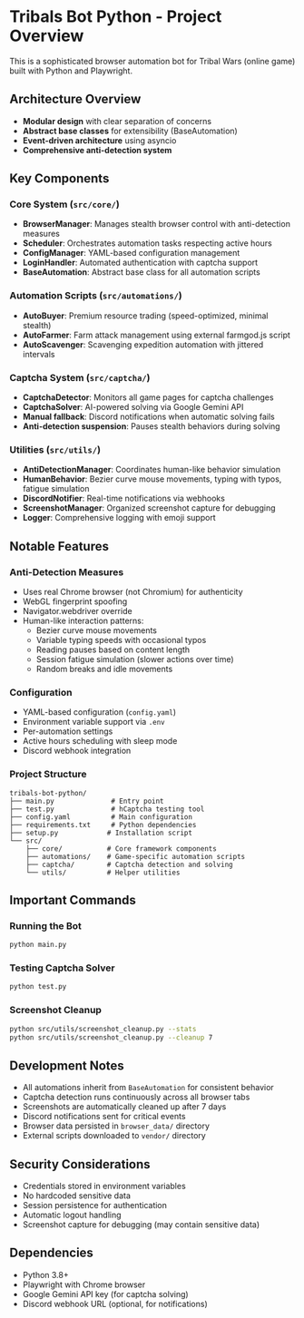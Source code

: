 # Tribals Bot Python - Project Overview

This is a sophisticated browser automation bot for Tribal Wars (online game) built with Python and Playwright.

## Architecture Overview

- **Modular design** with clear separation of concerns
- **Abstract base classes** for extensibility (BaseAutomation)
- **Event-driven architecture** using asyncio
- **Comprehensive anti-detection system**

## Key Components

### Core System (`src/core/`)
- **BrowserManager**: Manages stealth browser control with anti-detection measures
- **Scheduler**: Orchestrates automation tasks respecting active hours
- **ConfigManager**: YAML-based configuration management
- **LoginHandler**: Automated authentication with captcha support
- **BaseAutomation**: Abstract base class for all automation scripts

### Automation Scripts (`src/automations/`)
- **AutoBuyer**: Premium resource trading (speed-optimized, minimal stealth)
- **AutoFarmer**: Farm attack management using external farmgod.js script
- **AutoScavenger**: Scavenging expedition automation with jittered intervals

### Captcha System (`src/captcha/`)
- **CaptchaDetector**: Monitors all game pages for captcha challenges
- **CaptchaSolver**: AI-powered solving via Google Gemini API
- **Manual fallback**: Discord notifications when automatic solving fails
- **Anti-detection suspension**: Pauses stealth behaviors during solving

### Utilities (`src/utils/`)
- **AntiDetectionManager**: Coordinates human-like behavior simulation
- **HumanBehavior**: Bezier curve mouse movements, typing with typos, fatigue simulation
- **DiscordNotifier**: Real-time notifications via webhooks
- **ScreenshotManager**: Organized screenshot capture for debugging
- **Logger**: Comprehensive logging with emoji support

## Notable Features

### Anti-Detection Measures
- Uses real Chrome browser (not Chromium) for authenticity
- WebGL fingerprint spoofing
- Navigator.webdriver override
- Human-like interaction patterns:
  - Bezier curve mouse movements
  - Variable typing speeds with occasional typos
  - Reading pauses based on content length
  - Session fatigue simulation (slower actions over time)
  - Random breaks and idle movements

### Configuration
- YAML-based configuration (`config.yaml`)
- Environment variable support via `.env`
- Per-automation settings
- Active hours scheduling with sleep mode
- Discord webhook integration

### Project Structure
```
tribals-bot-python/
├── main.py              # Entry point
├── test.py              # hCaptcha testing tool
├── config.yaml          # Main configuration
├── requirements.txt     # Python dependencies
├── setup.py            # Installation script
└── src/
    ├── core/           # Core framework components
    ├── automations/    # Game-specific automation scripts
    ├── captcha/        # Captcha detection and solving
    └── utils/          # Helper utilities
```

## Important Commands

### Running the Bot
```bash
python main.py
```

### Testing Captcha Solver
```bash
python test.py
```

### Screenshot Cleanup
```bash
python src/utils/screenshot_cleanup.py --stats
python src/utils/screenshot_cleanup.py --cleanup 7
```

## Development Notes

- All automations inherit from `BaseAutomation` for consistent behavior
- Captcha detection runs continuously across all browser tabs
- Screenshots are automatically cleaned up after 7 days
- Discord notifications sent for critical events
- Browser data persisted in `browser_data/` directory
- External scripts downloaded to `vendor/` directory

## Security Considerations

- Credentials stored in environment variables
- No hardcoded sensitive data
- Session persistence for authentication
- Automatic logout handling
- Screenshot capture for debugging (may contain sensitive data)

## Dependencies

- Python 3.8+
- Playwright with Chrome browser
- Google Gemini API key (for captcha solving)
- Discord webhook URL (optional, for notifications)